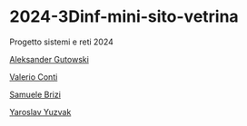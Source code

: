 # 2024-3Dinf-mini-sito-vetrina
Progetto sistemi e reti 2024

[Aleksander Gutowski](https://remmaps.github.io/ProjectSite3dinf/)

[Valerio Conti](https://rainyunnr.github.io/Alterra-Shop-2024/)

[Samuele Brizi](https://samuelebrizze.github.io/card/)

[Yaroslav Yuzvak](https://xsugl.github.io/sitoScuolaBrawlStarsShop3dinf/)

